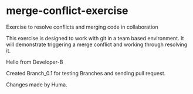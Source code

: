 # merge-conflict-exercise
Exercise to resolve conflicts and merging code in collaboration

This exercise is designed to work with git in a team based environment.
It will demonstrate triggering a merge conflict and working through resolving it.

Hello from Developer-B

Created Branch_0.1 for testing Branches and sending pull request.

Changes made by Huma.
















